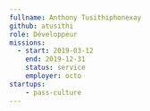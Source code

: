 ```yaml
---
fullname: Anthony Tusithiphonexay
github: atusithi
role: Développeur
missions:
  - start: 2019-03-12
    end: 2019-12-31
    status: service
    employer: octo
startups:
    - pass-culture
---
```

